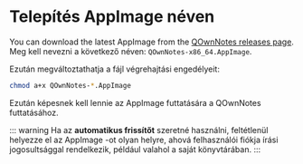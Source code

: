 # Telepítés AppImage néven

You can download the latest AppImage from the [QOwnNotes releases page](https://github.com/pbek/QOwnNotes/releases). Meg kell nevezni a következő néven: `QOwnNotes-x86_64.AppImage`.

Ezután megváltoztathatja a fájl végrehajtási engedélyeit:

```bash
chmod a+x QOwnNotes-*.AppImage
```

Ezután képesnek kell lennie az AppImage futtatására a QOwnNotes futtatásához.

::: warning
Ha az **automatikus frissítőt** szeretné használni, feltétlenül helyezze el az AppImage -ot olyan helyre, ahová felhasználói fiókja írási jogosultsággal rendelkezik, például valahol a saját könyvtárában.
:::
